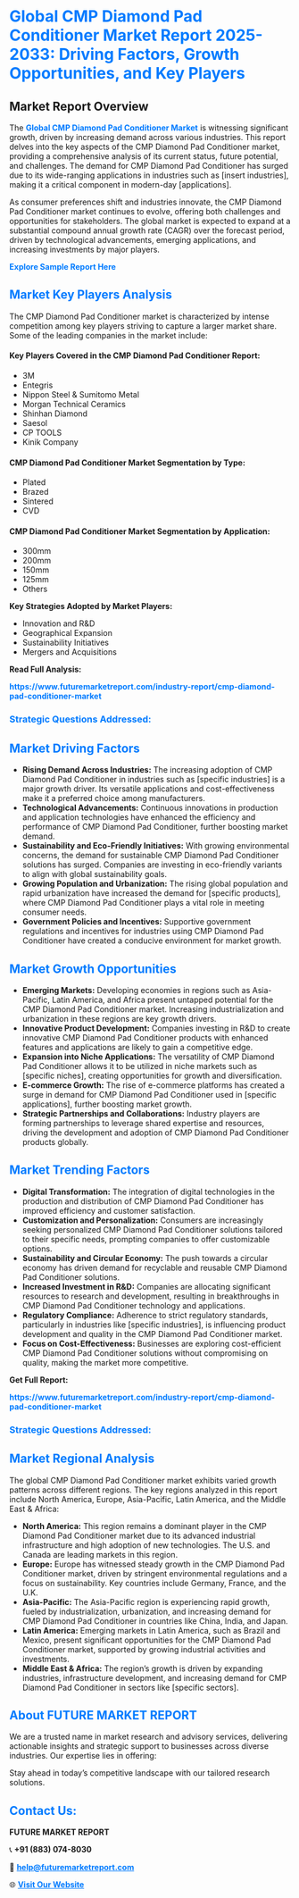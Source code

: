 <h1 style="color: #007BFF;">Global CMP Diamond Pad Conditioner Market Report 2025-2033: Driving Factors, Growth Opportunities, and Key Players</h1>

<section id="overview">
<h2>Market Report Overview</h2>
<p>The <a href="https://www.futuremarketreport.com/industry-report/cmp-diamond-pad-conditioner-market" style="color: #007BFF; text-decoration: none;"><strong>Global CMP Diamond Pad Conditioner Market</strong></a> is witnessing significant growth, driven by increasing demand across various industries. This report delves into the key aspects of the CMP Diamond Pad Conditioner market, providing a comprehensive analysis of its current status, future potential, and challenges. The demand for CMP Diamond Pad Conditioner has surged due to its wide-ranging applications in industries such as [insert industries], making it a critical component in modern-day [applications].</p>
<p>As consumer preferences shift and industries innovate, the CMP Diamond Pad Conditioner market continues to evolve, offering both challenges and opportunities for stakeholders. The global market is expected to expand at a substantial compound annual growth rate (CAGR) over the forecast period, driven by technological advancements, emerging applications, and increasing investments by major players.</p>
</section>

<section id="overview">
<p><a href="https://www.futuremarketreport.com/request-sample/reportId=37729" style="color: #007BFF; text-decoration: none;"><strong>Explore Sample Report Here</strong></a></p>
</section>

<section id="key-players">
<h2 style="color: #007BFF;">Market Key Players Analysis</h2>
<p>The CMP Diamond Pad Conditioner market is characterized by intense competition among key players striving to capture a larger market share. Some of the leading companies in the market include:</p>
<h4>Key Players Covered in the CMP Diamond Pad Conditioner Report:</h4>
<ul><li>3M</li><li>Entegris</li><li>Nippon Steel &amp; Sumitomo Metal</li><li>Morgan Technical Ceramics</li><li>Shinhan Diamond</li><li>Saesol</li><li>CP TOOLS</li><li>Kinik Company</li></ul>
<h4>CMP Diamond Pad Conditioner Market Segmentation by Type:</h4>
<ul><li>Plated</li><li>Brazed</li><li>Sintered</li><li>CVD</li></ul>

<h4>CMP Diamond Pad Conditioner Market Segmentation by Application:</h4>
<ul><li>300mm</li><li>200mm</li><li>150mm</li><li>125mm</li><li>Others</li></ul>
<p><strong>Key Strategies Adopted by Market Players:</strong></p>
<ul>
<li>Innovation and R&D</li>
<li>Geographical Expansion</li>
<li>Sustainability Initiatives</li>
<li>Mergers and Acquisitions</li>
</ul>
</section>

<section>
<p><strong>Read Full Analysis: </strong></p><a href="https://www.futuremarketreport.com/industry-report/cmp-diamond-pad-conditioner-market" style="color: #007BFF; text-decoration: none;"><strong>https://www.futuremarketreport.com/industry-report/cmp-diamond-pad-conditioner-market</strong></a>
<h3 style="color: #007BFF;">Strategic Questions Addressed:</h3>
</section>

<section id="driving-factors">
<h2 style="color: #007BFF;">Market Driving Factors</h2>
<ul>
<li><strong>Rising Demand Across Industries:</strong> The increasing adoption of CMP Diamond Pad Conditioner in industries such as [specific industries] is a major growth driver. Its versatile applications and cost-effectiveness make it a preferred choice among manufacturers.</li>
<li><strong>Technological Advancements:</strong> Continuous innovations in production and application technologies have enhanced the efficiency and performance of CMP Diamond Pad Conditioner, further boosting market demand.</li>
<li><strong>Sustainability and Eco-Friendly Initiatives:</strong> With growing environmental concerns, the demand for sustainable CMP Diamond Pad Conditioner solutions has surged. Companies are investing in eco-friendly variants to align with global sustainability goals.</li>
<li><strong>Growing Population and Urbanization:</strong> The rising global population and rapid urbanization have increased the demand for [specific products], where CMP Diamond Pad Conditioner plays a vital role in meeting consumer needs.</li>
<li><strong>Government Policies and Incentives:</strong> Supportive government regulations and incentives for industries using CMP Diamond Pad Conditioner have created a conducive environment for market growth.</li>
</ul>
</section>

<section id="growth-opportunities">
<h2 style="color: #007BFF;">Market Growth Opportunities</h2>
<ul>
<li><strong>Emerging Markets:</strong> Developing economies in regions such as Asia-Pacific, Latin America, and Africa present untapped potential for the CMP Diamond Pad Conditioner market. Increasing industrialization and urbanization in these regions are key growth drivers.</li>
<li><strong>Innovative Product Development:</strong> Companies investing in R&D to create innovative CMP Diamond Pad Conditioner products with enhanced features and applications are likely to gain a competitive edge.</li>
<li><strong>Expansion into Niche Applications:</strong> The versatility of CMP Diamond Pad Conditioner allows it to be utilized in niche markets such as [specific niches], creating opportunities for growth and diversification.</li>
<li><strong>E-commerce Growth:</strong> The rise of e-commerce platforms has created a surge in demand for CMP Diamond Pad Conditioner used in [specific applications], further boosting market growth.</li>
<li><strong>Strategic Partnerships and Collaborations:</strong> Industry players are forming partnerships to leverage shared expertise and resources, driving the development and adoption of CMP Diamond Pad Conditioner products globally.</li>
</ul>
</section>

<section id="trending-factors">
<h2 style="color: #007BFF;">Market Trending Factors</h2>
<ul>
<li><strong>Digital Transformation:</strong> The integration of digital technologies in the production and distribution of CMP Diamond Pad Conditioner has improved efficiency and customer satisfaction.</li>
<li><strong>Customization and Personalization:</strong> Consumers are increasingly seeking personalized CMP Diamond Pad Conditioner solutions tailored to their specific needs, prompting companies to offer customizable options.</li>
<li><strong>Sustainability and Circular Economy:</strong> The push towards a circular economy has driven demand for recyclable and reusable CMP Diamond Pad Conditioner solutions.</li>
<li><strong>Increased Investment in R&D:</strong> Companies are allocating significant resources to research and development, resulting in breakthroughs in CMP Diamond Pad Conditioner technology and applications.</li>
<li><strong>Regulatory Compliance:</strong> Adherence to strict regulatory standards, particularly in industries like [specific industries], is influencing product development and quality in the CMP Diamond Pad Conditioner market.</li>
<li><strong>Focus on Cost-Effectiveness:</strong> Businesses are exploring cost-efficient CMP Diamond Pad Conditioner solutions without compromising on quality, making the market more competitive.</li>
</ul>
</section>

<section>
<p><strong>Get Full Report: </strong></p><a href="https://www.futuremarketreport.com/industry-report/cmp-diamond-pad-conditioner-market" style="color: #007BFF; text-decoration: none;"><strong>https://www.futuremarketreport.com/industry-report/cmp-diamond-pad-conditioner-market</strong></a>
<h3 style="color: #007BFF;">Strategic Questions Addressed:</h3>
</section>


<section id="regional-analysis">
<h2 style="color: #007BFF;">Market Regional Analysis</h2>
<p>The global CMP Diamond Pad Conditioner market exhibits varied growth patterns across different regions. The key regions analyzed in this report include North America, Europe, Asia-Pacific, Latin America, and the Middle East & Africa:</p>
<ul>
<li><strong>North America:</strong> This region remains a dominant player in the CMP Diamond Pad Conditioner market due to its advanced industrial infrastructure and high adoption of new technologies. The U.S. and Canada are leading markets in this region.</li>
<li><strong>Europe:</strong> Europe has witnessed steady growth in the CMP Diamond Pad Conditioner market, driven by stringent environmental regulations and a focus on sustainability. Key countries include Germany, France, and the U.K.</li>
<li><strong>Asia-Pacific:</strong> The Asia-Pacific region is experiencing rapid growth, fueled by industrialization, urbanization, and increasing demand for CMP Diamond Pad Conditioner in countries like China, India, and Japan.</li>
<li><strong>Latin America:</strong> Emerging markets in Latin America, such as Brazil and Mexico, present significant opportunities for the CMP Diamond Pad Conditioner market, supported by growing industrial activities and investments.</li>
<li><strong>Middle East & Africa:</strong> The region’s growth is driven by expanding industries, infrastructure development, and increasing demand for CMP Diamond Pad Conditioner in sectors like [specific sectors].</li>
</ul>
</section>

<footer>
<h2 style="color: #007BFF;">About FUTURE MARKET REPORT</h2>
<p>We are a trusted name in market research and advisory services, delivering actionable insights and strategic support to businesses across diverse industries. Our expertise lies in offering:</p>

<p>Stay ahead in today’s competitive landscape with our tailored research solutions.</p>

<h2 style="color: #007BFF;">Contact Us:</h2>
<p><strong>FUTURE MARKET REPORT</strong></p>
<p>📞 <strong>+91 (883) 074-8030</strong></p>
<p>📧 <strong><a href="mailto:help@futuremarketreport.com" style="color: #007BFF;">help@futuremarketreport.com</a></strong></p>
<p>🌐 <strong><a href="https://www.futuremarketreport.com/" style="color: #007BFF;">Visit Our Website</a></strong></p>
</footer>